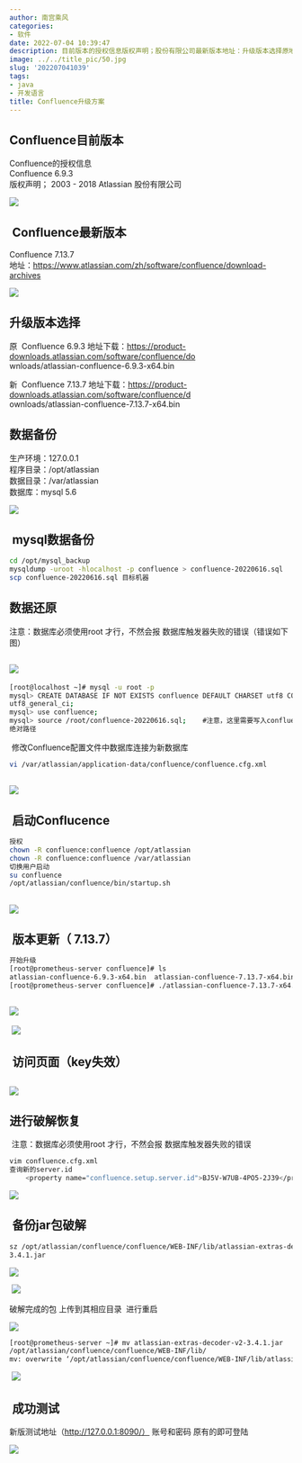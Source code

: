 ```yaml
---
author: 南宫乘风
categories:
- 软件
date: 2022-07-04 10:39:47
description: 目前版本的授权信息版权声明；股份有限公司最新版本地址：升级版本选择原地址下载：新地址下载：数据备份生产环境：程序目录：数据目录：数据库：数据备份目标机器数据还原注意：数据库必须使用才行，不然会报数据库。。。。。。。
image: ../../title_pic/50.jpg
slug: '202207041039'
tags:
- java
- 开发语言
title: Confluence升级方案
---
```


<!--more-->

## Confluence目前版本

Confluence的授权信息  
Confluence 6.9.3  
版权声明； 2003 \- 2018 Atlassian 股份有限公司

![](../../image/a77130ec53334b82a6a1c1daa7b39e90.png)

##  Confluence最新版本

Confluence 7.13.7  
地址：https://www.atlassian.com/zh/software/confluence/download-archives

![](../../image/68dfe15137984fb6919eb252ada6a638.png)

## 升级版本选择

原  Confluence 6.9.3 地址下载：https://product-downloads.atlassian.com/software/confluence/do  
wnloads/atlassian-confluence-6.9.3-x64.bin

新  Confluence 7.13.7 地址下载：https://product-downloads.atlassian.com/software/confluence/d  
ownloads/atlassian-confluence-7.13.7-x64.bin

## 数据备份

生产环境：127.0.0.1  
程序目录：/opt/atlassian  
数据目录：/var/atlassian  
数据库：mysql 5.6

![](../../image/c3e593a2fa1844dba095cafa16c1fb9e.png)

##  mysql数据备份

```bash
cd /opt/mysql_backup
mysqldump -uroot -hlocalhost -p confluence > confluence-20220616.sql
scp confluence-20220616.sql 目标机器
```

## 数据还原

注意：数据库必须使用root 才行，不然会报 数据库触发器失败的错误（错误如下图）

## ![](../../image/3a382943611e4e21926f0c177656203d.png)

```bash
[root@localhost ~]# mysql -u root -p
mysql> CREATE DATABASE IF NOT EXISTS confluence DEFAULT CHARSET utf8 COLLATE 
utf8_general_ci;
mysql> use confluence;
mysql> source /root/confluence-20220616.sql;    #注意，这里需要写入confluence.sql的
绝对路径
```

 修改Confluence配置文件中数据库连接为新数据库

```bash
vi /var/atlassian/application-data/confluence/confluence.cfg.xml
```

## ![](../../image/c40d4c67d99b4292af43791a18047cfb.png)

##  启动Conflucence

```bash
授权
chown -R confluence:confluence /opt/atlassian
chown -R confluence:confluence /var/atlassian
切换用户启动
su confluence
/opt/atlassian/confluence/bin/startup.sh
```

## ![](../../image/9ad51aae5d104ef7ad5689ea73b5df0b.png)

##  版本更新（ 7.13.7）

```bash
开始升级
[root@prometheus-server confluence]# ls
atlassian-confluence-6.9.3-x64.bin  atlassian-confluence-7.13.7-x64.bin
[root@prometheus-server confluence]# ./atlassian-confluence-7.13.7-x64.bin 
```

## ![](../../image/a7046acedd7e4231980bd3a3820c7816.png)

 ![](../../image/76b402923ebe4d7eab63bf4105c3c460.png)

##  访问页面（key失效）

## ![](../../image/1d9b2a8d8dd24fd9b67b25da6e53d7ee.png)

## 进行破解恢复 

 注意：数据库必须使用root 才行，不然会报 数据库触发器失败的错误

```bash
vim confluence.cfg.xml
查询新的server.id
    <property name="confluence.setup.server.id">BJ5V-W7UB-4PO5-2J39</property>
```

![](../../image/0b3fa80d06d74f099a3790f6dacfa550.png)

##  备份jar包破解

```bash
sz /opt/atlassian/confluence/confluence/WEB-INF/lib/atlassian-extras-decoder-v2-
3.4.1.jar
```

![](../../image/da890dcdc2144adba0b8b047ea247c15.png)

 ![](../../image/1474799696ed4e75946f2c27de0cf13d.png)

破解完成的包 上传到其相应目录  进行重启 

![](../../image/b53d045039404c778387807ee26c313e.png)

```bash
[root@prometheus-server ~]# mv atlassian-extras-decoder-v2-3.4.1.jar  
/opt/atlassian/confluence/confluence/WEB-INF/lib/
mv: overwrite ‘/opt/atlassian/confluence/confluence/WEB-INF/lib/atlassian-extras-decoder-v2-3.4.1.jar’? y
```

 ![](../../image/d984601444fa41b2829c9a693eefc894.png)

##  成功测试

新版测试地址（http://127.0.0.1:8090/） 账号和密码 原有的即可登陆

![](../../image/a5ffbafb766f43b8a2b1d83af24ef043.png)